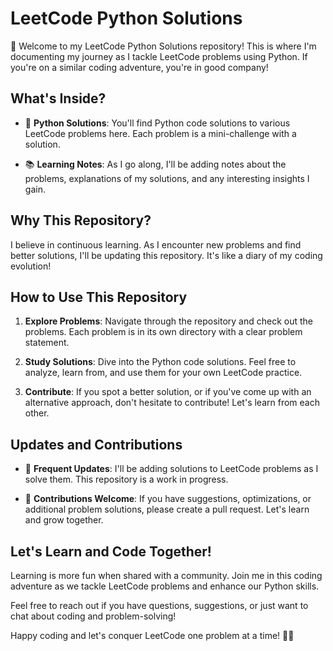 # LeetCode Python Solutions

🚀 Welcome to my LeetCode Python Solutions repository! This is where I'm documenting my journey as I tackle LeetCode problems using Python. If you're on a similar coding adventure, you're in good company!

## What's Inside?

- 🐍 **Python Solutions**: You'll find Python code solutions to various LeetCode problems here. Each problem is a mini-challenge with a solution.

- 📚 **Learning Notes**: As I go along, I'll be adding notes about the problems, explanations of my solutions, and any interesting insights I gain.

## Why This Repository?

I believe in continuous learning. As I encounter new problems and find better solutions, I'll be updating this repository. It's like a diary of my coding evolution!

## How to Use This Repository

1. **Explore Problems**: Navigate through the repository and check out the problems. Each problem is in its own directory with a clear problem statement.

2. **Study Solutions**: Dive into the Python code solutions. Feel free to analyze, learn from, and use them for your own LeetCode practice.

3. **Contribute**: If you spot a better solution, or if you've come up with an alternative approach, don't hesitate to contribute! Let's learn from each other.

## Updates and Contributions

- 📅 **Frequent Updates**: I'll be adding solutions to LeetCode problems as I solve them. This repository is a work in progress.

- 🤝 **Contributions Welcome**: If you have suggestions, optimizations, or additional problem solutions, please create a pull request. Let's learn and grow together.

## Let's Learn and Code Together!

Learning is more fun when shared with a community. Join me in this coding adventure as we tackle LeetCode problems and enhance our Python skills.

Feel free to reach out if you have questions, suggestions, or just want to chat about coding and problem-solving!

Happy coding and let's conquer LeetCode one problem at a time! 🚀🐍
